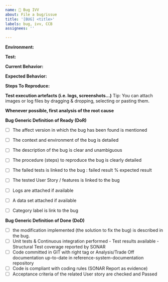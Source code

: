 ```yaml
---
name: 🐞 Bug IVV
about: File a bug/issue
title: '[BUG] <title>'
labels: bug, ivv, CCB
assignees: ''

---
```


<!--
Note: Please search to see if an issue already exists for the bug you encountered.
Note: A closed bug can be reopened and affected to a new version of the software.
-->

 
**Environment:**
<!-- 
- Delivery tag: release/0.1.0
- Platform: IVV Orange Cloud
- Configuration:
-->
  
**Test:**
<!-- 
- Name: TST_INFRA_DEP_orange
- Traçability (requirements): NA
-->
  
**Current Behavior:**
<!-- A concise description of what you're experiencing. -->

**Expected Behavior:**
<!-- A concise description of what you expected to happen. -->

**Steps To Reproduce:**
<!--
Example: steps to reproduce the behavior:
1. In this environment...
2. With this config...
3. Run '...'
4. See error...
-->

**Test execution artefacts (i.e. logs, screenshots…)**
Tip: You can attach images or log files by dragging & dropping, selecting or pasting them.

**Whenever possible, first analysis of the root cause**
<!-- A concise description of the first analysis. -->
 
  
 **Bug Generic Definition of Ready (DoR)**
- [ ] The affect version in which the bug has been found is mentioned
- [ ] The context and environment of the bug is detailed
- [ ] The description of the bug is clear and unambiguous
- [ ] The procedure (steps) to reproduce the bug is clearly detailed
- [ ] The failed tests is linked to the bug : failed result % expected result
- [ ] The tested User Story / features is linked to the bug
- [ ] Logs are attached if available 
- [ ] A data set attached if available
- [ ] Category label is link to the bug <!-- infra, mon, pro, perfo, hmi, secu -->
 

**Bug Generic Definition of Done (DoD)**
- [ ] the modification implemented (the solution to fix the bug) is described in the bug.
- [ ] Unit tests & Continuous integration performed  - Test results available - Structural Test coverage reported by SONAR
- [ ] Code committed in GIT with right tag or Analysis/Trade Off documentation up-to-date in reference-system-documentation repository
- [ ] Code is compliant with coding rules  (SONAR Report as evidence)
- [ ] Acceptance criteria of the related User story are checked and Passed
